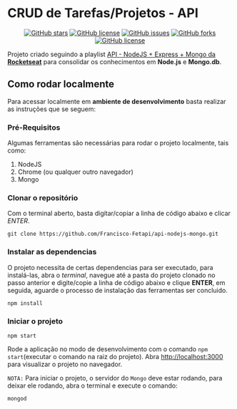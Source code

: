 # CRUD de Tarefas/Projetos - API

<p align="center">
<a href="https://github.com/Francisco-Fetapi/api-nodejs-mongo/stargazers"><img alt="GitHub stars" src="https://img.shields.io/github/stars/Francisco-Fetapi/api-nodejs-mongo?style=plastic"></a>
<a href="https://github.com/Francisco-Fetapi/api-nodejs-mongo"><img alt="GitHub license" src="https://img.shields.io/badge/Exercise-For%20trainning-orange"></a>
<a href="https://github.com/Francisco-Fetapi/api-nodejs-mongo/issues"><img alt="GitHub issues" src="https://img.shields.io/github/issues/Francisco-Fetapi/api-nodejs-mongo?style=plastic"></a>
<a href="https://github.com/Francisco-Fetapi/api-nodejs-mongo/network"><img alt="GitHub forks" src="https://img.shields.io/github/forks/Francisco-Fetapi/api-nodejs-mongo?style=plastic"></a>
<a href="https://github.com/Francisco-Fetapi/api-nodejs-mongo"><img alt="GitHub license" src="https://img.shields.io/github/license/Francisco-Fetapi/api-nodejs-mongo?style=plastic"></a>
</p>

Projeto criado seguindo a playlist [API - NodeJS + Express + Mongo da **Rocketseat**](https://www.youtube.com/watch?v=BN_8bCfVp88&list=PLUXy0s85E0_hWQqCtzcPLbMITnSQfRVXj) para consolidar os conhecimentos em **Node.js** e **Mongo.db**.

## Como rodar localmente

Para acessar localmente em **ambiente de desenvolvimento** basta realizar as instruções que se seguem:

### Pré-Requisitos

Algumas ferramentas são necessárias para rodar o projeto localmente, tais como:

1. NodeJS
2. Chrome (ou qualquer outro navegador)
3. Mongo

### Clonar o repositório

Com o terminal aberto, basta digitar/copiar a linha de código abaixo e clicar _ENTER_.

```
git clone https://github.com/Francisco-Fetapi/api-nodejs-mongo.git
```

### Instalar as dependencias

O projeto necessita de certas dependencias para ser executado, para instalá-las, abra o _terminal_, navegue até a pasta do projeto clonado no passo anterior e digite/copie a linha de código abaixo e clique **ENTER**, em seguida, aguarde o processo de instalação das ferramentas ser concluido.

```
npm install
```

### Iniciar o projeto
```
npm start
```
Rode a aplicação no modo de desenvolvimento com o comando `npm start`(executar o comando na raiz do projeto).
Abra [http://localhost:3000](http://localhost:3000) para visualizar o projeto no navegador.

`NOTA:` Para iniciar o projeto, o servidor do `Mongo` deve estar rodando, para deixar ele rodando, abra o terminal e execute o comando:
```
mongod
```
